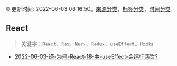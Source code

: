 :alarm_clock: 更新时间: 2022-06-03 06:16:50。[来源分类](../README.md)、[标签分类](../TAGS.md)、[时间分类](../TIMELINE.md)

## React


> 关键字：`React`、`Rax`、`Nerv`、`Redux`、`useEffect`、`Hooks`



- [2022-06-03-译-为何-React-18-中-useEffect-会运行两次?](https://toutiao.io/k/72m4uc2) 